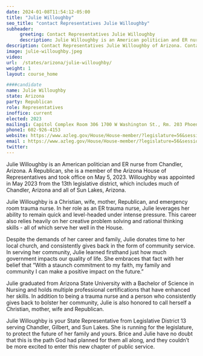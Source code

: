 ```yaml
---
date: 2024-01-08T11:54:12-05:00
title: "Julie Willoughby"
seo_title: "contact Representatives Julie Willoughby"
subheader:
     greeting: Contact Representatives Julie Willoughby
     description: Julie Willoughby is an American politician and ER nurse from Chandler, Arizona. A Republican, she is a member of the Arizona House of Representatives and took office on May 5, 2023. Willoughby was appointed in May 2023 from the 13th legislative district, which includes much of Chandler, Arizona and all of Sun Lakes, Arizona.
description: Contact Representatives Julie Willoughby of Arizona. Contact information for Julie Willoughby includes email address, phone number, and mailing address.
image: julie-willoughby.jpeg
video:
url:  /states/arizona/julie-willoughby/
weight: 1
layout: course_home

####candidate
name: Julie Willoughby
state: Arizona
party: Republican
role: Representatives
inoffice: current
elected: 2023
mailing1: Capitol Complex Room 306 1700 W Washington St., Rm. 203 Phoenix, AZ 85007-2890
phone1: 602-926-4153
website: https://www.azleg.gov/House/House-member/?legislature=56&session=128&legislator=2270/
email : https://www.azleg.gov/House/House-member/?legislature=56&session=128&legislator=2270/
twitter:
---
```


Julie Willoughby is an American politician and ER nurse from Chandler, Arizona. A Republican, she is a member of the Arizona House of Representatives and took office on May 5, 2023. Willoughby was appointed in May 2023 from the 13th legislative district, which includes much of Chandler, Arizona and all of Sun Lakes, Arizona.

Julie Willoughby is a Christian, wife, mother, Republican, and emergency room trauma nurse. In her role as an ER trauma nurse, Julie leverages her ability to remain quick and level-headed under intense pressure. This career also relies heavily on her creative problem solving and rational thinking skills - all of which serve her well in the House.

Despite the demands of her career and family, Julie donates time to her local church, and consistently gives back in the form of community service. In serving her community, Julie learned firsthand just how much government impacts our quality of life. She embraces that fact with her belief that “With a staunch commitment to my faith, my family and community I can make a positive impact on the future.”

Julie graduated from Arizona State University with a Bachelor of Science in Nursing and holds multiple professional certifications that have enhanced her skills. In addition to being a trauma nurse and a person who consistently gives back to bolster her community, Julie is also honored to call herself a Christian, mother, wife and Republican.

Julie Willoughby is your State Representative from Legislative District 13 serving Chandler, Gilbert, and Sun Lakes. She is running for the legislature, to protect the future of her family and yours. Brice and Julie have no doubt that this is the path God had planned for them all along, and they couldn’t be more excited to enter this new chapter of public service.
